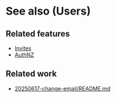# See also (Users)

## Related features

- [Invites](../invites/invites.md)
- [AuthNZ](../authnz/README.md)

## Related work

- [20250617-change-email/README.md](../../rsch/20250617-change-email/README.md)
